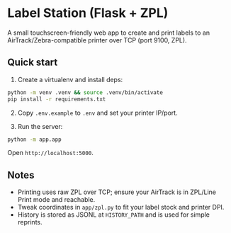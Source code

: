 # Label Station (Flask + ZPL)

A small touchscreen-friendly web app to create and print labels to an AirTrack/Zebra-compatible printer over TCP (port 9100, ZPL).

## Quick start

1. Create a virtualenv and install deps:

```bash
python -m venv .venv && source .venv/bin/activate
pip install -r requirements.txt
```

2. Copy `.env.example` to `.env` and set your printer IP/port.

3. Run the server:

```bash
python -m app.app
```

Open `http://localhost:5000`.

## Notes

- Printing uses raw ZPL over TCP; ensure your AirTrack is in ZPL/Line Print mode and reachable.
- Tweak coordinates in `app/zpl.py` to fit your label stock and printer DPI.
- History is stored as JSONL at `HISTORY_PATH` and is used for simple reprints.